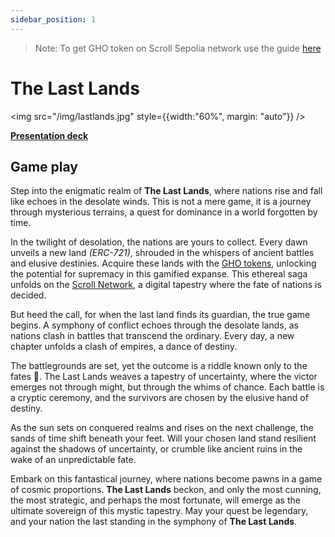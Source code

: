 ```yaml
---
sidebar_position: 1
---
```


> Note: To get GHO token on Scroll Sepolia network use the guide [here](https://devconnect.scroll.systems/cheatsheet)

# The Last Lands

<img src="/img/lastlands.jpg" style={{width:"60%", margin: "auto"}} />

[**Presentation deck**](https://docs.google.com/presentation/d/1QVZTLv0xdGNLfktdzUU-S07cI5fK6HfABocyB-_h8-8/edit?usp=sharing)

## Game play

Step into the enigmatic realm of **The Last Lands**, where nations rise and fall like echoes in the desolate winds. This is not a mere game, it is a journey through mysterious terrains, a quest for dominance in a world forgotten by time.

In the twilight of desolation, the nations are yours to collect. Every dawn unveils a new land *(ERC-721)*, shrouded in the whispers of ancient battles and elusive destinies. Acquire these lands with the [GHO tokens](https://docs.aave.com/faq/gho-stablecoin), unlocking the potential for supremacy in this gamified expanse. This ethereal saga unfolds on the [Scroll Network](https://scroll.io/), a digital tapestry where the fate of nations is decided.

But heed the call, for when the last land finds its guardian, the true game begins. A symphony of conflict echoes through the desolate lands, as nations clash in battles that transcend the ordinary. Every day, a new chapter unfolds a clash of empires, a dance of destiny.

The battlegrounds are set, yet the outcome is a riddle known only to the fates 🔮. The Last Lands weaves a tapestry of uncertainty, where the victor emerges not through might, but through the whims of chance. Each battle is a cryptic ceremony, and the survivors are chosen by the elusive hand of destiny.

As the sun sets on conquered realms and rises on the next challenge, the sands of time shift beneath your feet. Will your chosen land stand resilient against the shadows of uncertainty, or crumble like ancient ruins in the wake of an unpredictable fate. 

Embark on this fantastical journey, where nations become pawns in a game of cosmic proportions. **The Last Lands** beckon, and only the most cunning, the most strategic, and perhaps the most fortunate, will emerge as the ultimate sovereign of this mystic tapestry. May your quest be legendary, and your nation the last standing in the symphony of **The Last Lands**.